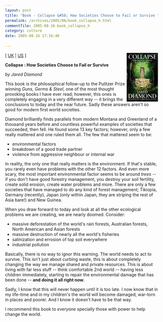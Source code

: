 ```yaml
---
layout: post
title: "Book - Collapse &#58; How Societies Choose to Fail or Survive "
permalink: /archives/2005/08/book_collapse_h.html
commentfile: 2005-08-16-book_collapse_h
category: culture
date: 2005-08-16 17:16:40

---
```


<a href="/assets/images/collapse.jpg"><img alt="Collapse by Jared Diamond" src="/assets/images/collapse-thumb.jpg" width="103" height="160" class="img_plain" align="right" /></a>

\[ [UK](http://www.amazon.co.uk/exec/obidos/ASIN/0713992867/qid=1126887273/sr=8-1/ref=pd_bbs_1/026-7137165-3530015) | [US](http://www.amazon.com/exec/obidos/tg/detail/-/0670033375/qid=1126887522/sr=1-1/ref=sr_1_1/103-3883285-7475016?v=glance&s=books) \]

**Collapse : How Societies Choose to Fail or Survive**

*by Jared Diamond*

This book is the philosophical follow-up to the Pulitzer Prize winning *Guns, Germs & Steel*, one of the most thought provoking books I have ever read; however, this ones is completely engaging in a very different way -- it brings the conclusions to today and the near future. Sadly these answers aren't so good for modern first world societies.

Diamond brilliantly finds parallels from modern Montana and Greenland of a thousand years before and countless powerful examples of societies that succeeded, then fell. He found some 13 key factors; however, only a few really mattered and one ruled them all. The few that mattered seem to be:

-   environmental factors
-   breakdown of a good trade partner
-   violence from aggressive neighbour or internal war

In reality, the only one that really matters is the environment. If that's stable, you rarely even have problems with the other 12 factors. And even more scary, the most important environmental factor seems to be around *trees* -- if you don't have good forestry management, you destroy your soil fertility, create solid erosion, create water problems and more. There are only a few societies that have managed to do any kind of forest management; Tikiopia, Germany (recently), Japan (only within Japan, they are striping the rest of Asia bare!) and New Guinea.

When you draw forward to today and look at all the other ecological problems we are creating, we are nearly doomed. Consider:

-   massive deforestation of the world's rain forests, Australian forests, North American and Asian forests
-   massive destruction of nearly all the world's fisheries
-   salinization and errosion of top soil everywhere
-   industrial pollution

Basically, there is no way to ignor this warning. The world needs to act to survive. This isn't just about curbing waste, this is about completely changing the way we manage shared and private resources. This is about living with far less stuff -- think comfortable 2nd world -- having less children immediately, starting to repair the environmental damage that has been done -- **and doing it all right now**.

Sadly, I know that this will never happen until it is too late. I now know that in my life-time and in my children's the world will become damaged, war-torn in places and poorer. And I know it doesn't have to be that way.

I recommend this book to *everyone* specially those with power to help change the world.

